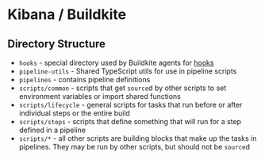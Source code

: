 # Kibana / Buildkite

## Directory Structure

- `hooks` - special directory used by Buildkite agents for [hooks](https://buildkite.com/docs/agent/v3/hooks)
- `pipeline-utils` - Shared TypeScript utils for use in pipeline scripts
- `pipelines` - contains pipeline definitions
- `scripts/common` - scripts that get `source`d by other scripts to set environment variables or import shared functions
- `scripts/lifecycle` - general scripts for tasks that run before or after individual steps or the entire build
- `scripts/steps` - scripts that define something that will run for a step defined in a pipeline
- `scripts/*` - all other scripts are building blocks that make up the tasks in pipelines. They may be run by other scripts, but should not be `source`d
